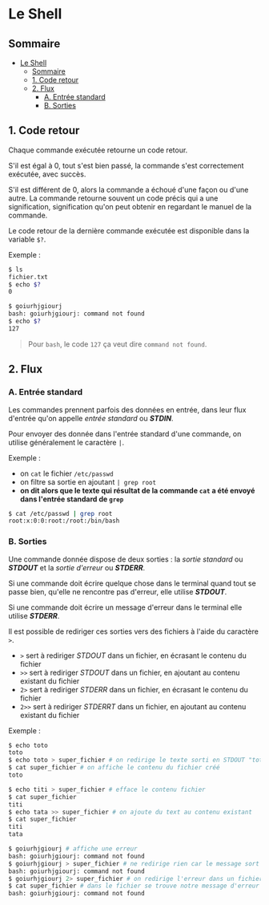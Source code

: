 # Le Shell

## Sommaire

- [Le Shell](#le-shell)
  - [Sommaire](#sommaire)
  - [1. Code retour](#1-code-retour)
  - [2. Flux](#2-flux)
    - [A. Entrée standard](#a-entrée-standard)
    - [B. Sorties](#b-sorties)

## 1. Code retour

Chaque commande exécutée retourne un code retour.

S'il est égal à 0, tout s'est bien passé, la commande s'est correctement exécutée, avec succès.

S'il est différent de 0, alors la commande a échoué d'une façon ou d'une autre. La commande retourne souvent un code précis qui a une signification, signification qu'on peut obtenir en regardant le manuel de la commande.

Le code retour de la dernière commande exécutée est disponible dans la variable `$?`.

Exemple :

```bash
$ ls
fichier.txt
$ echo $?
0

$ goiurhjgiourj
bash: goiurhjgiourj: command not found
$ echo $?
127
```

> Pour `bash`, le code `127` ça veut dire `command not found`.

## 2. Flux

### A. Entrée standard

Les commandes prennent parfois des données en entrée, dans leur flux d'entrée qu'on appelle *entrée standard* ou ***STDIN***.

Pour envoyer des donnée dans l'entrée standard d'une commande, on utilise généralement le caractère `|`.

Exemple :

- on `cat` le fichier `/etc/passwd`
- on filtre sa sortie en ajoutant `| grep root`
- **on dit alors que le texte qui résultat de la commande `cat` a été envoyé dans l'entrée standard de `grep`**

```bash
$ cat /etc/passwd | grep root
root:x:0:0:root:/root:/bin/bash
```

### B. Sorties

Une commande donnée dispose de deux sorties : la *sortie standard* ou ***STDOUT***  et la *sortie d'erreur* ou ***STDERR***.

Si une commande doit écrire quelque chose dans le terminal quand tout se passe bien, qu'elle ne rencontre pas d'erreur, elle utilise ***STDOUT***.

Si une commande doit écrire un message d'erreur dans le terminal elle utilise ***STDERR***.

Il est possible de rediriger ces sorties vers des fichiers à l'aide du caractère `>`.

- `>` sert à rediriger *STDOUT* dans un fichier, en écrasant le contenu du fichier
- `>>` sert à rediriger *STDOUT* dans un fichier, en ajoutant au contenu existant du fichier
- `2>` sert à rediriger *STDERR* dans un fichier, en écrasant le contenu du fichier
- `2>>` sert à rediriger *STDERRT* dans un fichier, en ajoutant au contenu existant du fichier

Exemple :

```bash
$ echo toto
toto
$ echo toto > super_fichier # on redirige le texte sorti en STDOUT "toto" dans un fichier
$ cat super_fichier # on affiche le contenu du fichier créé
toto

$ echo titi > super_fichier # efface le contenu fichier
$ cat super_fichier
titi
$ echo tata >> super_fichier # on ajoute du text au contenu existant
$ cat super_fichier
titi
tata

$ goiurhjgiourj # affiche une erreur
bash: goiurhjgiourj: command not found
$ goiurhjgiourj > super_fichier # ne redirige rien car le message sort en STDERR
bash: goiurhjgiourj: command not found
$ goiurhjgiourj 2> super_fichier # on redirige l'erreur dans un fichier texte
$ cat super_fichier # dans le fichier se trouve notre message d'erreur
bash: goiurhjgiourj: command not found
```
